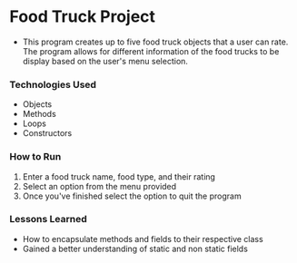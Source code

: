 # Food Truck Project
- This program creates up to five food truck objects that a user
can rate. The program allows for different information of the food
trucks to be display based on the user's menu selection.

### Technologies Used
- Objects
- Methods
- Loops
- Constructors

### How to Run
1. Enter a food truck name, food type, and their rating
2. Select an option from the menu provided
3. Once you've finished select the option to quit the program

### Lessons Learned
- How to encapsulate methods and fields to their respective class
- Gained a better understanding of static and non static fields
